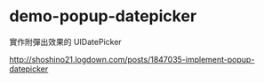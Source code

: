 # demo-popup-datepicker
實作附彈出效果的 UIDatePicker

http://shoshino21.logdown.com/posts/1847035-implement-popup-datepicker
